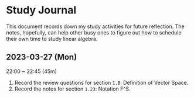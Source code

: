 # Study Journal

This document records down my study activities for future reflection. The notes, hopefully, can help other busy ones to figure out how to schedule their own time to study linear algebra.

## 2023-03-27 (Mon)

22:00 ~ 22:45 (45m)

1. Record the review questions for section `1.B`: Definition of Vector Space.
2. Record the notes for section `1.23`: Notation F^S.
